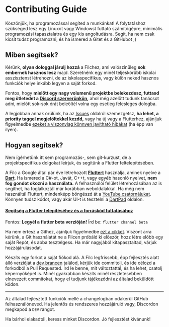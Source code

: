 
# Contributing Guide
Köszönjük, ha programozással segíted a munkánkat!
A folytatáshoz szükséged lesz egy Linuxot vagy Windowst futtató számítógépre, minimális programozási tapasztalatra és egy kis angoltudásra.
Segít, ha nem csak kicsit tudsz programozni, és ha ismered a Gitet és a GitHubot ;)

## Miben segítsek?
Kérünk, **olyan dologgal járulj hozzá** a Filchez, ami valószínűleg **sok embernek hasznos lesz** majd. Szeretnénk egy minél teljeskörűbb iskolai asszisztenst létrehozni, de az iskolaspecifikus, vagy külön neked hasznos funkciók helye inkább legyen a saját forkod.

Fontos, hogy **mielőtt egy nagy volumenű projektbe belekezdesz, futtasd meg ötletedet a [Discord szerverünkön](https://filcnaplo.hu/discord),** ahol még azelőtt tudunk tanácsot adni, mielőtt sok-sok órát beleöltél volna egy esetleg felesleges dologba.

A legjobban annak örülünk, ha az [Issues](https://github.com/filcnaplo/filcnaplo/issues) oldalról szemezgetsz, **ha lehet, a [priority taggel megjelöltekkel kezdd](https://github.com/filcnaplo/filcnaplo/issues?q=is%3Aissue+is%3Aopen+label%3Apriority),** vagy ha új vagy a Flutterhez, ajánljuk figyelmedbe [ezeket a viszonylag könnyen javítható hibákat](https://github.com/filcnaplo/filcnaplo/issues?q=is%3Aopen+is%3Aissue+label%3A%22good+first+issue%22) (ha épp van ilyen).

## Hogyan segítsek?

Nem ígérhetünk itt sem programozás-, sem git-kurzust, de a projektspecifikus dolgokat leírjuk, és segítünk a Flutter feltelepítésében.

A Filc a Google által pár éve létrehozott **[Fluttert](https://flutter.dev/)** használja, aminek nyelve a **[Dart](https://dart.dev/)**. Ha ismered a C#-ot, Javát, C++t, vagy egyéb hasonló nyelvet, **nem fog gondot okozni a használata.** A felhasználói felület létrehozásában az is segíthet, ha foglalkoztál már korábban weboldalakkal.
Ha még nem használtál Fluttert, mindenképp böngészd át a [YouTube csatornájukat](https://www.youtube.com/channel/UCwXdFgeE9KYzlDdR7TG9cMw).
Könnyen tudsz kódot, vagy akár UI-t is tesztelni a [DartPad](https://dartpad.dev/) oldalon.

#### [Segítség a Flutter telepítéséhez és a forráskód futtatásához](/.github/SETUP.md)
Fontos: **Legyél a flutter beta verzióján!** Írd be: `flutter channel beta`



Ha nem értesz a Githez, ajánljuk figyelmedbe [ezt a cikket](https://medium.com/envienta-magyarorsz%C3%A1g/git-%C3%A9s-github-gyorstalpal%C3%B3-f2d78a732deb). Viszont arra kérünk, a Git használatát ne a Filcen próbáld ki először, hozz létre előbb egy saját Repót, és abba tesztelgess. Ha már nagyjából kitapasztaltad, várjuk hozzájárulásodat.

Készíts egy forkot a saját fiókod alá.
A Filc legfrissebb, épp fejlesztés alatt álló verzióját a [dev brancen](https://github.com/filcnaplo/filcnaplo/tree/dev) találod, kérjük ide commitolj, és ide célozd a forkodból a Pull Requested. Írd le benne, mit változtattál, és ha lehet, csatolj képernyőképet is.
Minél gyakrabban készíts minél részletesebben elnevezett commitokat, hogy el tudjunk tájékozódni az általad beküldött kódon.

---

Az általad fejlesztett funkciók mellé a changelogban odakerül GitHub felhasználóneved.
Ha jelentős és rendszeres hozzájáruló vagy, Discordon megkapod a `DEV` rangot.

Ha bárhol elakadtál, keress minket Discordon.
Jó fejlesztést kívánunk!
